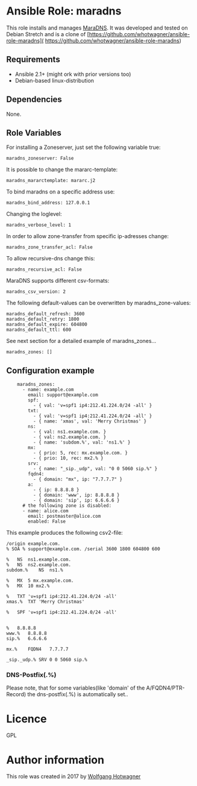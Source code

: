 # Ansible Role: maradns

This role installs and manages [MaraDNS](http://www.maradns.org/). It was developed and tested on Debian Stretch and is a clone of
[https://github.com/whotwagner/ansible-role-maradns]( https://github.com/whotwagner/ansible-role-maradns)

## Requirements

- Ansible 2.1+ (might ork with prior versions too)
- Debian-based linux-distribution

## Dependencies

None.

## Role Variables

For installing a Zoneserver, just set the following variable true:

```
maradns_zoneserver: False
```

It is possible to change the mararc-template:

```
maradns_mararctemplate: mararc.j2
```

To bind maradns on a specific address use:

```
maradns_bind_address: 127.0.0.1
```

Changing the loglevel:

```
maradns_verbose_level: 1
```

In order to allow zone-transfer from specific ip-adresses change:
```
maradns_zone_transfer_acl: False
```

To allow recursive-dns change this:

```
maradns_recursive_acl: False
```

MaraDNS supports different csv-formats:

```
maradns_csv_version: 2
```
The following default-values can be overwritten by maradns_zone-values:

```
maradns_default_refresh: 3600
maradns_default_retry: 1800
maradns_default_expire: 604800
maradns_default_ttl: 600
```

See next section for a detailed example of maradns_zones...
```
maradns_zones: []
```


## Configuration example

```
    maradns_zones:
      - name: example.com
        email: support@example.com
        spf:
          - { val: 'v=spf1 ip4:212.41.224.0/24 -all' }
        txt:
          - { val: 'v=spf1 ip4:212.41.224.0/24 -all' }
          - { name: 'xmas', val: 'Merry Christmas' }
        ns:
          - { val: ns1.example.com. }
          - { val: ns2.example.com. }
          - { name: 'subdom.%', val: 'ns1.%' }
        mx:
          - { prio: 5, rec: mx.example.com. }
          - { prio: 10, rec: mx2.% }
        srv:
          - { name: "_sip._udp", val: "0 0 5060 sip.%" }
        fqdn4:
          - { domain: "mx", ip: "7.7.7.7" }
        a:
          - { ip: 8.8.8.8 }
          - { domain: 'www', ip: 8.8.8.8 }
          - { domain: 'sip', ip: 6.6.6.6 }
      # the following zone is disabled:
      - name: alice.com
        email: postmaster@alice.com
        enabled: False

```
This example produces the following csv2-file:


```
/origin example.com.
% SOA % support@example.com. /serial 3600 1800 604800 600 

%	NS	ns1.example.com. 
%	NS	ns2.example.com. 
subdom.%	NS	ns1.% 

%	MX	5 mx.example.com. 
%	MX	10 mx2.% 

%	TXT	'v=spf1 ip4:212.41.224.0/24 -all' 
xmas.%	TXT	'Merry Christmas' 

%	SPF	'v=spf1 ip4:212.41.224.0/24 -all' 


%	8.8.8.8 
www.%	8.8.8.8 
sip.%	6.6.6.6 

mx.%	FQDN4	7.7.7.7 

_sip._udp.%	SRV	0 0 5060 sip.% 

```

### DNS-Postfix(.%)

Please note, that for some variables(like 'domain' of the A/FQDN4/PTR-Record) the dns-postfix(.%) is automatically set..

# Licence

GPL

# Author information

This role was created in 2017 by [Wolfgang Hotwagner](https://tech.feedyourhead.at)
